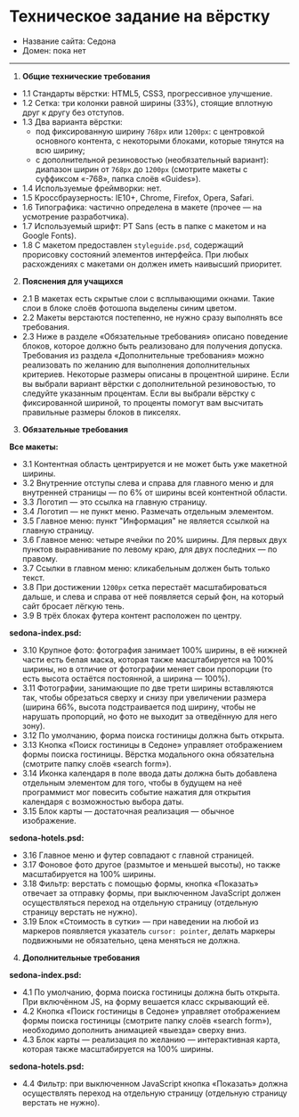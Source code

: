 ﻿# Техническое задание на вёрстку

* Название сайта: Седона
* Домен: пока нет

---

1.  **Общие технические требования**

 * 1.1 Стандарты вёрстки: HTML5, CSS3, прогрессивное улучшение.
 * 1.2 Сетка: три колонки равной ширины (33%), стоящие вплотную друг к другу без отступов.
 * 1.3 Два варианта вёрстки:
	- под фиксированную ширину `768px` или `1200px`: с центровкой основного контента, с некоторыми блоками, которые тянутся на всю ширину;
	- с дополнительной резиновостью (необязательный вариант): диапазон ширин от `768px` до `1200px` (смотрите макеты с суффиксом «-768», папка слоёв «Guides»).
 * 1.4 Используемые фреймворки: нет.
 * 1.5 Кроссбраузерность: IE10+, Chrome, Firefox, Opera, Safari.
 * 1.6 Типографика: частично определена в макете (прочее — на усмотрение разработчика).
 * 1.7 Используемый шрифт: PT Sans (есть в папке с макетом и на Google Fonts).
 * 1.8 С макетом предоставлен `styleguide.psd`, содержащий прорисовку состояний элементов интерфейса. При любых расхождениях с макетами он должен иметь наивысший приоритет.

2.  **Пояснения для учащихся**

 * 2.1 В макетах есть скрытые слои с всплывающими окнами. Такие слои в блоке слоёв фотошопа выделены синим цветом.
 * 2.2 Макеты верстаются постепенно, не нужно сразу выполнять все требования.
 * 2.3 Ниже в разделе «Обязательные требования» описано поведение блоков, которое должно быть реализовано для получения допуска. Требования из раздела «Дополнительные требования» можно реализовать по желанию для выполнения дополнительных критериев. Некоторые размеры описаны в процентной ширине. Если вы выбрали вариант вёрстки с дополнительной резиновостью, то следуйте указанным процентам. Если вы выбрали вёрстку с фиксированной шириной, то проценты помогут вам высчитать правильные размеры блоков в пикселях.

3.  **Обязательные требования**

   **Все макеты:**

  * 3.1 Контентная область центрируется и не может быть уже макетной ширины.
  * 3.2 Внутренние отступы слева и справа для главного меню и для внутренней страницы — по 6% от ширины всей контентной области.
  * 3.3 Логотип — это ссылка на главную страницу.
  * 3.4 Логотип — не пункт меню. Размечать отдельным элементом.
  * 3.5 Главное меню: пункт "Информация" не является ссылкой на главную страницу.
  * 3.6 Главное меню: четыре ячейки по 20% ширины. Для первых двух пунктов выравнивание по левому краю, для двух последних — по правому.
  * 3.7 Ссылки в главном меню: кликабельным должен быть только текст.
  * 3.8 При достижении `1200px` сетка перестаёт масштабироваться дальше, и слева и справа от неё появляется серый фон, на который сайт бросает лёгкую тень.
  * 3.9 В трёх блоках футера контент расположен по центру.

   **sedona-index.psd:**

  * 3.10 Крупное фото: фотография занимает 100% ширины, в её нижней части есть белая маска, которая также масштабируется на 100% ширины, но в отличие от фотографии меняет свои пропорции (то есть высота остаётся постоянной, а ширина — 100%).
  * 3.11 Фотографии, занимающие по две трети ширины вставляются так, чтобы обрезаться сверху и снизу при увеличении размера (ширина 66%, высота подстраивается под ширину, чтобы не нарушать пропорций, но фото не выходит за отведённую для него зону).
  * 3.12 По умолчанию, форма поиска гостиницы должна быть открыта.
  * 3.13 Кнопка «Поиск гостиницы в Седоне» управляет отображением формы поиска гостиницы. Вёрстка модального окна обязательна (смотрите папку слоёв «search form»).
  * 3.14 Иконка календаря в поле ввода даты должна быть добавлена отдельным элементом для того, чтобы в будущем на неё программист мог повесить событие нажатия для открытия календаря с возможностью выбора даты.
  * 3.15 Блок карты — достаточная реализация — обычное изображение.

   **sedona-hotels.psd:**

  * 3.16 Главное меню и футер совпадают с главной страницей.
  * 3.17 Фоновое фото другое (размытое и меньшей высоты), но также масштабируется на 100% ширины.
  * 3.18 Фильтр: верстать с помощью формы, кнопка «Показать» отвечает за отправку формы, при выключенном JavaScript должен осуществляться переход на отдельную страницу (отдельную страницу верстать не нужно).
  * 3.19 Блок «Стоимость в сутки» — при наведении на любой из маркеров появляется указатель `cursor: pointer`, делать маркеры подвижными не обязательно, цена меняться не должна.

4.  **Дополнительные требования**

   **sedona-index.psd:**

  * 4.1 По умолчанию, форма поиска гостиницы должна быть открыта. При включённом JS, на форму вешается класс скрывающий её.
  * 4.2 Кнопка «Поиск гостиницы в Седоне» управляет отображением формы поиска гостиницы (смотрите папку слоёв «search form»), необходимо дополнить анимацией «выезда» сверху вниз.
  * 4.3 Блок карты — реализация по желанию — интерактивная карта, которая также масштабируется на 100% ширины.

   **sedona-hotels.psd:**

  * 4.4 Фильтр: при выключенном JavaScript кнопка «Показать» должна осуществлять переход на отдельную страницу (отдельную страницу верстать не нужно).
